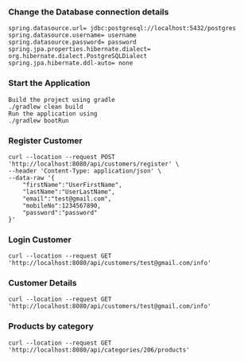 ### Change the Database connection details

```
spring.datasource.url= jdbc:postgresql://localhost:5432/postgres
spring.datasource.username= username
spring.datasource.password= password
spring.jpa.properties.hibernate.dialect= org.hibernate.dialect.PostgreSQLDialect
spring.jpa.hibernate.ddl-auto= none
```

### Start the Application

```
Build the project using gradle
./gradlew clean build
Run the application using
./gradlew bootRun
```

### Register Customer

```
curl --location --request POST 'http://localhost:8080/api/customers/register' \
--header 'Content-Type: application/json' \
--data-raw '{
    "firstName":"UserFirstName",
    "lastName":"UserLastName",
    "email":"test@gmail.com",
    "mobileNo":1234567890,
    "password":"password"
}'
```

### Login Customer

```
curl --location --request GET 'http://localhost:8080/api/customers/test@gmail.com/info'
```

### Customer Details

```
curl --location --request GET 'http://localhost:8080/api/customers/test@gmail.com/info'
```

### Products by category

```
curl --location --request GET 'http://localhost:8080/api/categories/206/products'
```